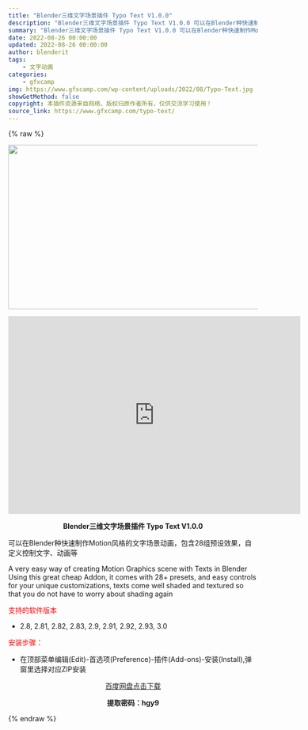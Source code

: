 ```yaml
---
title: "Blender三维文字场景插件 Typo Text V1.0.0"
description: "Blender三维文字场景插件 Typo Text V1.0.0 可以在Blender种快速制作Motion风格的文字场景动画，包含28组预设效果，自定义控制文字、动画等 A very easy wa..."
summary: "Blender三维文字场景插件 Typo Text V1.0.0 可以在Blender种快速制作Motion风格的文字场景动画，包含28组预设效果，自定义控制文字、动画等 A very easy wa..."
date: 2022-08-26 00:00:00
updated: 2022-08-26 00:00:00
author: blenderit
tags: 
    - 文字动画
categories:
    - gfxcamp
img: https://www.gfxcamp.com/wp-content/uploads/2022/08/Typo-Text.jpg
showGetMethod: false
copyright: 本插件资源来自网络，版权归原作者所有，仅供交流学习使用！
source_link: https://www.gfxcamp.com/typo-text/
---
```


{% raw %}
<div><p><img decoding="async" class="aligncenter size-full wp-image-106425" src="https://www.gfxcamp.com/wp-content/uploads/2022/08/Typo-Text.jpg" data-src="https://www.gfxcamp.com/wp-content/uploads/2022/08/Typo-Text.jpg" alt="" width="590" height="332" data-srcset="https://www.gfxcamp.com/wp-content/uploads/2022/08/Typo-Text.jpg 590w, https://www.gfxcamp.com/wp-content/uploads/2022/08/Typo-Text-150x84.jpg 150w" data-sizes="(max-width: 590px) 100vw, 590px"></p><p style="text-align: center;"><iframe loading="lazy" src="https://player.youku.com/embed/XNTg5NjY0MjEwNA==" width="590" height="400" frameborder="0" allowfullscreen="allowfullscreen" data-mce-fragment="1"></iframe></p><p style="text-align: center;"><strong>Blender三维文字场景插件 Typo Text V1.0.0</strong></p><p>可以在Blender种快速制作Motion风格的文字场景动画，包含28组预设效果，自定义控制文字、动画等</p><p>A very easy way of creating Motion Graphics scene with Texts in Blender Using this great cheap Addon, it comes with 28+ presets, and easy controls for your unique customizations, texts come well shaded and textured so that you do not have to worry about shading again</p><p><span style="color: #ff0000;">支持的软件版本</span></p><ul>
<li>2.8, 2.81, 2.82, 2.83, 2.9, 2.91, 2.92, 2.93, 3.0</li>
</ul><p><span style="color: #ff0000;">安装步骤：</span></p><ul>
<li>在顶部菜单编辑(Edit)-首选项(Preference)-插件(Add-ons)-安装(Install),弹窗里选择对应ZIP安装</li>
</ul><p style="text-align: center;"><a class="maxbutton-3 maxbutton maxbutton-baidu" target="_blank" rel="noopener" href="https://pan.baidu.com/s/1UvVXk7nEyHUsjilMWmIN2Q?pwd=hgy9"><span class="mb-text">百度网盘点击下载</span></a></p><p style="text-align: center;"><strong>提取密码：hgy9</strong></p></div>
<div style="display: none">gfxcamp</div>
{% endraw %}